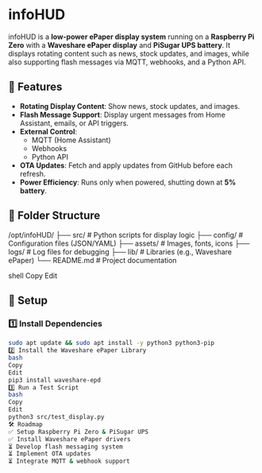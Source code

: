 # infoHUD

infoHUD is a **low-power ePaper display system** running on a **Raspberry Pi Zero** with a **Waveshare ePaper display** and **PiSugar UPS battery**. It displays rotating content such as news, stock updates, and images, while also supporting flash messages via MQTT, webhooks, and a Python API.

## 🚀 Features
- **Rotating Display Content**: Show news, stock updates, and images.
- **Flash Message Support**: Display urgent messages from Home Assistant, emails, or API triggers.
- **External Control**:
  - MQTT (Home Assistant)
  - Webhooks
  - Python API
- **OTA Updates**: Fetch and apply updates from GitHub before each refresh.
- **Power Efficiency**: Runs only when powered, shutting down at **5% battery**.

## 📁 Folder Structure
/opt/infoHUD/ ├── src/ # Python scripts for display logic ├── config/ # Configuration files (JSON/YAML) ├── assets/ # Images, fonts, icons ├── logs/ # Log files for debugging ├── lib/ # Libraries (e.g., Waveshare ePaper) └── README.md # Project documentation

shell
Copy
Edit

## 🔧 Setup
### 1️⃣ Install Dependencies
```bash
sudo apt update && sudo apt install -y python3 python3-pip
2️⃣ Install the Waveshare ePaper Library
bash
Copy
Edit
pip3 install waveshare-epd
3️⃣ Run a Test Script
bash
Copy
Edit
python3 src/test_display.py
🛠️ Roadmap
✅ Setup Raspberry Pi Zero & PiSugar UPS
✅ Install Waveshare ePaper drivers
⏳ Develop flash messaging system
⏳ Implement OTA updates
⏳ Integrate MQTT & webhook support
